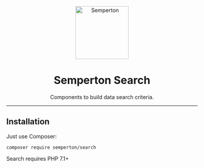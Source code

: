 <div align="center">
<a href="https://github.com/semperton">
<img width="140" src="https://raw.githubusercontent.com/semperton/misc/main/readme-logo.svg" alt="Semperton">
</a>
<h1>Semperton Search</h1>
<p>Components to build data search criteria.</p>
</div>
<hr>

## Installation

Just use Composer:

```
composer require semperton/search
```
Search requires PHP 7.1+